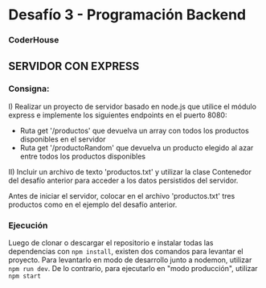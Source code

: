 # Desafío 3 - Programación Backend
### CoderHouse

## SERVIDOR CON EXPRESS
### Consigna:

I) Realizar un proyecto de servidor basado en node.js que utilice el módulo express e implemente los siguientes endpoints en el puerto 8080:
- Ruta get '/productos' que devuelva un array con todos los productos disponibles en el servidor
- Ruta get '/productoRandom' que devuelva un producto elegido al azar entre todos los productos disponibles

II) Incluir un archivo de texto 'productos.txt' y utilizar la clase Contenedor del desafío anterior para acceder a los datos persistidos del servidor.

Antes de iniciar el servidor, colocar en el archivo 'productos.txt' tres productos como en el ejemplo del desafío anterior.

### Ejecución

Luego de clonar o descargar el repositorio e instalar todas las dependencias con `npm install`, existen dos comandos para levantar el proyecto.
Para levantarlo en modo de desarrollo junto a nodemon, utilizar `npm run dev`. De lo contrario, para ejecutarlo en "modo producción", utilizar `npm start`

